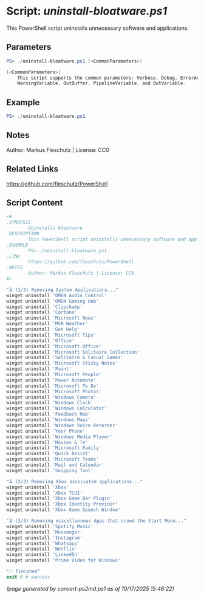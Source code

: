 Script: *uninstall-bloatware.ps1*
========================

This PowerShell script uninstalls unnecessary software and applications.

Parameters
----------
```powershell
PS> ./uninstall-bloatware.ps1 [<CommonParameters>]

[<CommonParameters>]
    This script supports the common parameters: Verbose, Debug, ErrorAction, ErrorVariable, WarningAction, 
    WarningVariable, OutBuffer, PipelineVariable, and OutVariable.
```

Example
-------
```powershell
PS> ./uninstall-bloatware.ps1

```

Notes
-----
Author: Markus Fleschutz | License: CC0

Related Links
-------------
https://github.com/fleschutz/PowerShell

Script Content
--------------
```powershell
<#
.SYNOPSIS
        Uninstalls bloatware
.DESCRIPTION
        This PowerShell script uninstalls unnecessary software and applications.
.EXAMPLE
        PS> ./uninstall-bloatware.ps1
.LINK
        https://github.com/fleschutz/PowerShell
.NOTES
        Author: Markus Fleschutz | License: CC0
#>

"⏳ (1/3) Removing System Applications..."
winget uninstall 'OMEN Audio Control'
winget uninstall 'OMEN Gaming Hub'
winget uninstall 'Clipchamp'
winget uninstall 'Cortana'
winget uninstall 'Microsoft News'
winget uninstall 'MSN Weather'
winget uninstall 'Get Help'
winget uninstall 'Microsoft Tips'
winget uninstall 'Office'
winget uninstall 'Microsoft.Office'
winget uninstall 'Microsoft Solitaire Collection'
winget uninstall 'Solitaire & Casual Games'
winget uninstall 'Microsoft Sticky Notes'
winget uninstall 'Paint'
winget uninstall 'Microsoft People'
winget uninstall 'Power Automate'
winget uninstall 'Microsoft To Do'
winget uninstall 'Microsoft Photos'
winget uninstall 'Windows Camera'
winget uninstall 'Windows Clock'
winget uninstall 'Windows Calculator'
winget uninstall 'Feedback Hub'
winget uninstall 'Windows Maps'
winget uninstall 'Windows Voice Recorder'
winget uninstall 'Your Phone'
winget uninstall 'Windows Media Player'
winget uninstall 'Movies & TV'
winget uninstall 'Microsoft Family'
winget uninstall 'Quick Assist'
winget uninstall 'Microsoft Teams'
winget uninstall 'Mail and Calendar'
winget uninstall 'Snipping Tool'

"⏳ (2/3) Removing Xbox associated applications..."
winget uninstall 'Xbox'
winget uninstall 'Xbox TCUI'
winget uninstall 'Xbox Game Bar Plugin'
winget uninstall 'Xbox Identity Provider'
winget uninstall 'Xbox Game Speech Window'

"⏳ (3/3) Removing miscellaneous Apps that crowd the Start Menu..."
winget uninstall 'Spotify Music'
winget uninstall 'Messenger'
winget uninstall 'Instagram'
winget uninstall 'Whatsapp'
winget uninstall 'Netflix'
winget uninstall 'LinkedIn'
winget uninstall 'Prime Video for Windows'

"✅ Finished"
exit 0 # success
```

*(page generated by convert-ps2md.ps1 as of 10/17/2025 15:46:22)*
